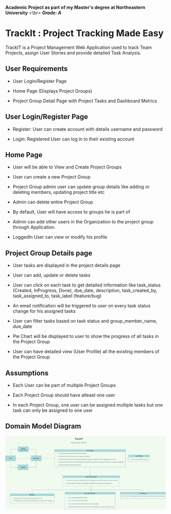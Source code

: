 

  **Academic Project as part of my Master's degree at Northeastern University**
  <\br>
  ***Grade: A***

# TrackIt : Project Tracking Made Easy

  

TrackIT is a Project Management Web Application used to track Team Projects, assign User Stories and provide detailed Task Analysis.

 
  

## User Requirements

  

- User Login/Register Page

- Home Page (Displays Project Groups)

- Project Group Detail Page with Project Tasks and Dashboard Metrics

  

## User Login/Register Page

  

- Register: User can create account with details username and password

- Login: Registered User can log in to their existing account

  

## Home Page

  

- User will be able to View and Create Project Groups

- User can create a new Project Group

- Project Group admin user can update group details like adding or deleting members, updating project title etc

- Admin can delete entire Project Group

- By default, User will have access to groups he is part of

- Admin can add other users in the Organization to the project group through Application.

- LoggedIn User can view or modify his profile

  

## Project Group Details page

  

- User tasks are displayed in the project details page

- User can add, update or delete tasks

- User can click on each task to get detailed information like task_status (Created, InProgress, Done), due_date, description, task_created_by, task_assigned_to, task_label (feature/bug)

- An email notification will be triggered to user on every task status change for his assigned tasks

- User can filter tasks based on task status and group_member_name, due_date

- Pie Chart will be displayed to user to show the progress of all tasks in the Project Group

- User can have detailed view (User Profile) all the existing members of the Project Group

  

## Assumptions

  

- Each User can be part of multiple Project Groups

- Each Project Group should have atleast one user

- In each Project Group, one user can be assigned multiple tasks but one task can only be assigned to one user

  

## Domain Model Diagram

  

<img  alt="Project Tracking Domain Model"  src="./project-tracking-domain-model.jpeg"  height=“350”  width=“720”>
